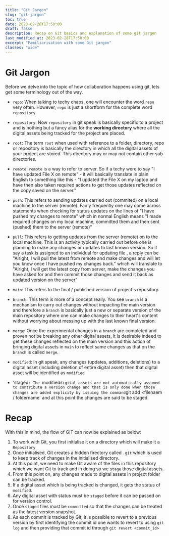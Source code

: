 ```yaml
---
title: "Git Jargon"
slug: "git-jargon"
toc: true
date: 2023-02-28T17:50:00
draft: false
description: Recap on Git basics and explanation of some git jargon
last_modified_at: 2023-02-28T17:50:00
excerpt: "Familiarisation with some Git jargon"
classes: "wide"
---
```


# Git Jargon

Before we delve into the topic of how collaboration happens using git, lets get some terminology out of the way. 

* `repo`: When talking to techy chaps, one will encounter the word `repo` very often. However, `repo` is just a shortform for the complete word `repository`.

* `repository`: Now `repository` in git speak is basically specific to a project and is nothing but a fancy alias for the **working directory** where all the digital assets being tracked for the project are placed.

* `root`: The term `root` when used with reference to a folder, directory, repo or repository is basically the directory in which all the digital assets of your project are stored. This directory may or may not contain other sub directories.

* `remote`: `remote` is a way to refer to server. So if a techy were to say "I have updated File X on remote" - it will basically translate in plain English to something like this - "I updated the File X on my laptop and have then also taken required actions to get those updates reflected on the copy saved on the server."

* `push`: This refers to sending updates carried out (commited) on a local machine to the server (remote). Fairly frequently one may come across statements when checking for status updates on the lines of "I have pushed my changes to remote" which in normal English means "I made required changes on my local machine, committed them and then sent (pushed) them to the server (remote)"

* `pull`: This refers to getting updates from the server (remote) on to the local machine. This is an activity typically carried out before one is planning to make any changes or updates to last known version. So if say a task is assigned to an individual for updating file , a reply can be "Alright, I will pull the latest from remote and make changes and will let you know once I have pushed my changes back." which will translate to "Alright, I will get the latest copy from server, make the changes you have asked for and then commit those changes and send it back as updated version on the server"

* `main`: This refers to the final / published version of project's repository.

* `branch`: This term is more of a concept really. You see `branch` is a mechanism to carry out changes without impacting the main version and therefore a `branch` is basically just a new or separate version of the main repository where one can make changes to their heart's content without worrying about messing up with the last known final version.

* `merge`: Once the experimental changes in a `branch` are completed and proven not be breaking any other digital assets, it is desirable indeed to get these changes reflected on the main version and this action of bringing digital assets in `main` to reflect same changes as that on the `branch` is called `merge`.

* `modified`: In git speak, any changes (updates, additions, deletions) to a digital asset (including deletion of entire digital asset) then that digital asset will be identified as `modified`

* 'staged`: The `modified` digital assets are not automatically assumed to contribute a version change and that is only done when those changes are added explicity by issuing the command `git add <filenaem / foldername` and at this point the changes are said to be staged.


# Recap

With this in mind, the flow of GIT can now be explained as below:

1. To work with Git, you first initialise it on a directory which will make it a `Repository`
2. Once initialised, Git creates a hidden firectory called `.git` which is used to keep track of changes in the initialised directory.
3. At this point, we need to make Git aware of the files in this repository which we want Git to track and in doing so we `stage` those digital assets.
4. From this point on, any changes made to digital assets in project folder can be tracked.
5. If a digital asset which is being tracked is changed, it gets the status of `modified`.
6. Any digital asset with status must be `staged` before it can be passed on for version control.
7. Once `staged` files must be `committed` so that the changes can be treated as the latest version snapshot.
8. As each commit is tracked by Git, it is possible to revert to a previous version by first identifying the commit id one wants to revert to using `git log` and then providing that commit id through `git revert <commit_id>`